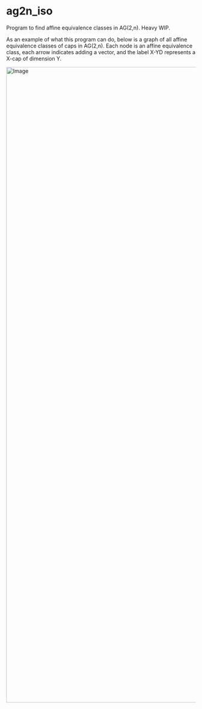 # ag2n_iso

Program to find affine equivalence classes in AG(2,n). Heavy WIP.

As an example of what this program can do, below is a graph of all affine equivalence classes of caps in AG(2,n). Each node is an affine equivalence class, each arrow indicates adding a vector, and the label X-YD represents a X-cap of dimension Y.

<img width="587" height="1691" alt="Image" src="https://github.com/user-attachments/assets/d5a6103c-f68f-49da-9acc-953f378bd37e" />

